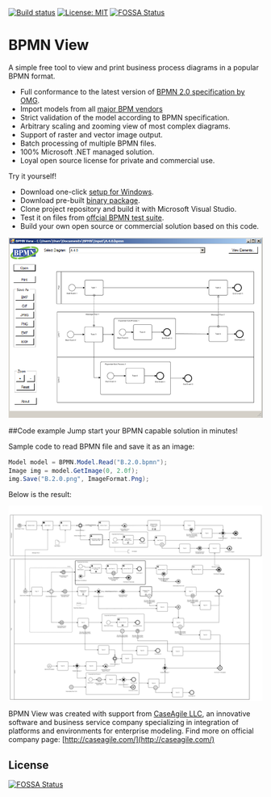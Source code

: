 [![Build status](https://ci.appveyor.com/api/projects/status/ykti6ct855mmq45a?svg=true)](https://ci.appveyor.com/project/bzinchenko/bpmnview)
[![License: MIT](https://img.shields.io/badge/License-MIT-blue.svg)](https://opensource.org/licenses/MIT) [![FOSSA Status](https://app.fossa.io/api/projects/git%2Bgithub.com%2Fbzinchenko%2Fbpmnview.svg?type=shield)](https://app.fossa.io/projects/git%2Bgithub.com%2Fbzinchenko%2Fbpmnview?ref=badge_shield)

# BPMN View
A simple free tool to view and print business process diagrams in a popular BPMN format. 

* Full conformance to the latest version of [BPMN 2.0 specification by OMG](http://www.bpmn.org/).
* Import models from all [major BPM vendors](http://bpmn-miwg.github.io/bpmn-miwg-tools/)
* Strict validation of the model according to BPMN specification.
* Arbitrary scaling and zooming view of most complex diagrams.
* Support of raster and vector image output.
* Batch processing of multiple BPMN files.
* 100% Microsoft .NET managed solution.
* Loyal open source license for private and commercial use.
 
Try it yourself!
* Download one-click [setup for Windows](https://github.com/bzinchenko/bpmnview/blob/master/Setup/BPMNView_Setup.zip).
* Download pre-built [binary package](https://github.com/bzinchenko/bpmnview/blob/master/Setup/BPMNView_Sources.zip).
* Clone project repository and build it with Microsoft Visual Studio.
* Test it on files from [offcial BPMN test suite](https://github.com/bpmn-miwg/bpmn-miwg-test-suite).
* Build your own open source or commercial solution based on this code.

 
![bzinchenko](Images/BPMN_View.png)

##Code example
Jump start your BPMN capable solution in minutes!

Sample code to read BPMN file and save it as an image:

```csharp
Model model = BPMN.Model.Read("B.2.0.bpmn");
Image img = model.GetImage(0, 2.0f);
img.Save("B.2.0.png", ImageFormat.Png);
```

Below is the result:

![bzinchenko](Images/B.2.0.png)

BPMN View was created with support from [CaseAgile LLC](http://caseagile.com/), an innovative software and business service company specializing in integration of platforms and environments for enterprise modeling. Find more on official company page: [http://caseagile.com/](http://caseagile.com/)


## License
[![FOSSA Status](https://app.fossa.io/api/projects/git%2Bgithub.com%2Fbzinchenko%2Fbpmnview.svg?type=large)](https://app.fossa.io/projects/git%2Bgithub.com%2Fbzinchenko%2Fbpmnview?ref=badge_large)